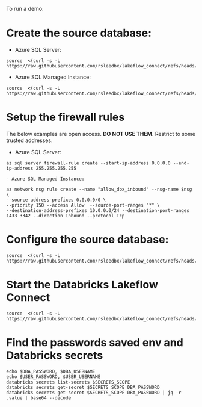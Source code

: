 To run a demo:

# Create the source database:

  - Azure SQL Server:

  ```
  source  <(curl -s -L https://raw.githubusercontent.com/rsleedbx/lakeflow_connect/refs/heads/main/sqlserver/01_azure_sqlserver.sh)
  ```

  -  Azure SQL Managed Instance:
  ```
  source  <(curl -s -L https://raw.githubusercontent.com/rsleedbx/lakeflow_connect/refs/heads/main/sqlserver/01_azure_managed_instance.sh)
  ```
# Setup the firewall rules

The below examples are open access. **DO NOT USE THEM**. Restrict to some trusted addresses.

  -  Azure SQL Server:
  ```
  az sql server firewall-rule create --start-ip-address 0.0.0.0 --end-ip-address 255.255.255.255
  ```

    - Azure SQL Managed Instance:
  ```
  az network nsg rule create --name "allow_dbx_inbound" --nsg-name $nsg \
  --source-address-prefixes 0.0.0.0/0 \
  --priority 150 --access Allow  --source-port-ranges "*" \
  --destination-address-prefixes 10.0.0.0/24 --destination-port-ranges 1433 3342 --direction Inbound --protocol Tcp 
  ```

# Configure the source database:

```
source  <(curl -s -L https://raw.githubusercontent.com/rsleedbx/lakeflow_connect/refs/heads/main/sqlserver/02_sqlserver_configure.sh)
```

# Start the Databricks Lakeflow Connect

```
source  <(curl -s -L https://raw.githubusercontent.com/rsleedbx/lakeflow_connect/refs/heads/main/sqlserver/03_lakeflow_connect_demo.sh)
```

# Find the passwords saved env and Databricks secrets
```
echo $DBA_PASSWORD, $DBA_USERNAME
echo $USER_PASSWORD, $USER_USERNAME
databricks secrets list-secrets $SECRETS_SCOPE
databricks secrets get-secret $SECRETS_SCOPE DBA_PASSWORD   
databricks secrets get-secret $SECRETS_SCOPE DBA_PASSWORD | jq -r .value | base64 --decode  
```